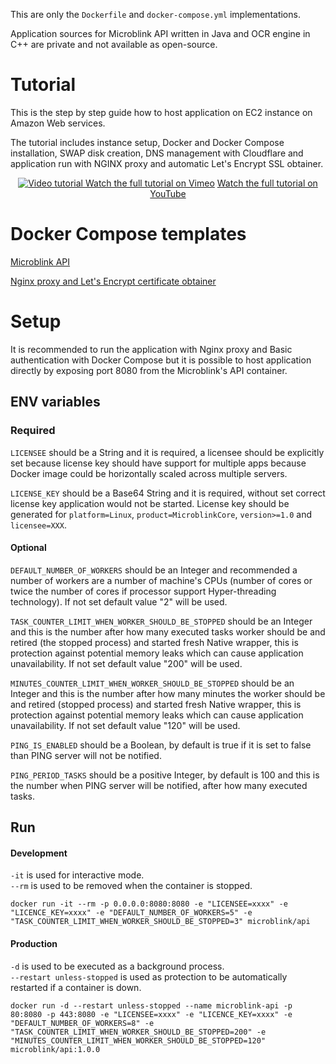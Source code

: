 This are only the `Dockerfile` and `docker-compose.yml` implementations.  

Application sources for Microblink API written in Java and OCR engine in C++ are private and not available as open-source.

# Tutorial

This is the step by step guide how to host application on EC2 instance on Amazon Web services.  

The tutorial includes instance setup, Docker and Docker Compose installation, SWAP disk creation, DNS management with Cloudflare and application run with NGINX proxy and automatic Let's Encrypt SSL obtainer.

<p align="center" >
  <a href="https://youtu.be/kIR4SVRSa9U" target="_blank">
    <img src="https://raw.githubusercontent.com/microblink/docker/83c07acda6f15765b47e8f90f8335cac52105713/api/tutorial_aws.gif" alt="Video tutorial" />
  </a>
  <a href="https://vimeo.com/242042478" target="_blank">Watch the full tutorial on Vimeo</a>
  <a href="https://youtu.be/uSMc5ELC6f8" target="_blank">Watch the full tutorial on YouTube</a>
</p>


# Docker Compose templates

[Microblink API](./docker-compose.api.yml)  

[Nginx proxy and Let's Encrypt certificate obtainer](./docker-compose.webproxy.yml)  

# Setup

It is recommended to run the application with Nginx proxy and Basic authentication with Docker Compose but it is possible to host application directly by exposing port 8080 from the Microblink's API container. 

## ENV variables

### Required

`LICENSEE` should be a String and it is required, a licensee should be explicitly set because license key should have support for multiple apps because Docker image could be horizontally scaled across multiple servers.  

`LICENSE_KEY` should be a Base64 String and it is required, without set correct license key application would not be started. License key should be generated for `platform=Linux`, `product=MicroblinkCore`, `version>=1.0` and `licensee=XXX`.  

#### Optional

`DEFAULT_NUMBER_OF_WORKERS` should be an Integer and recommended a number of workers are a number of machine's CPUs (number of cores or twice the number of cores if processor support Hyper-threading technology). If not set default value "2" will be used.  

`TASK_COUNTER_LIMIT_WHEN_WORKER_SHOULD_BE_STOPPED` should be an Integer and this is the number after how many executed tasks worker should be and retired (the stopped process) and started fresh Native wrapper, this is protection against potential memory leaks which can cause application unavailability. If not set default value "200" will be used.  

`MINUTES_COUNTER_LIMIT_WHEN_WORKER_SHOULD_BE_STOPPED` should be an Integer and this is the number after how many minutes the worker should be and retired (stopped process) and started fresh Native wrapper, this is protection against potential memory leaks which can cause application unavailability. If not set default value "120" will be used.

`PING_IS_ENABLED` should be a Boolean, by default is true if it is set to false than PING server will not be notified.  

`PING_PERIOD_TASKS` should be a positive Integer, by default is 100 and this is the number when PING server will be notified, after how many executed tasks.  

## Run

#### Development

`-it` is used for interactive mode.  
`--rm` is used to be removed when the container is stopped.  

`docker run -it --rm -p 0.0.0.0:8080:8080 -e "LICENSEE=xxxx" -e "LICENCE_KEY=xxxx" -e "DEFAULT_NUMBER_OF_WORKERS=5" -e "TASK_COUNTER_LIMIT_WHEN_WORKER_SHOULD_BE_STOPPED=3" microblink/api`

#### Production

`-d` is used to be executed as a background process.  
`--restart unless-stopped` is used as protection to be automatically restarted if a container is down.   

`docker run -d --restart unless-stopped --name microblink-api -p 80:8080 -p 443:8080 -e "LICENSEE=xxxx" -e "LICENCE_KEY=xxxx" -e "DEFAULT_NUMBER_OF_WORKERS=8" -e "TASK_COUNTER_LIMIT_WHEN_WORKER_SHOULD_BE_STOPPED=200" -e "MINUTES_COUNTER_LIMIT_WHEN_WORKER_SHOULD_BE_STOPPED=120" microblink/api:1.0.0`
